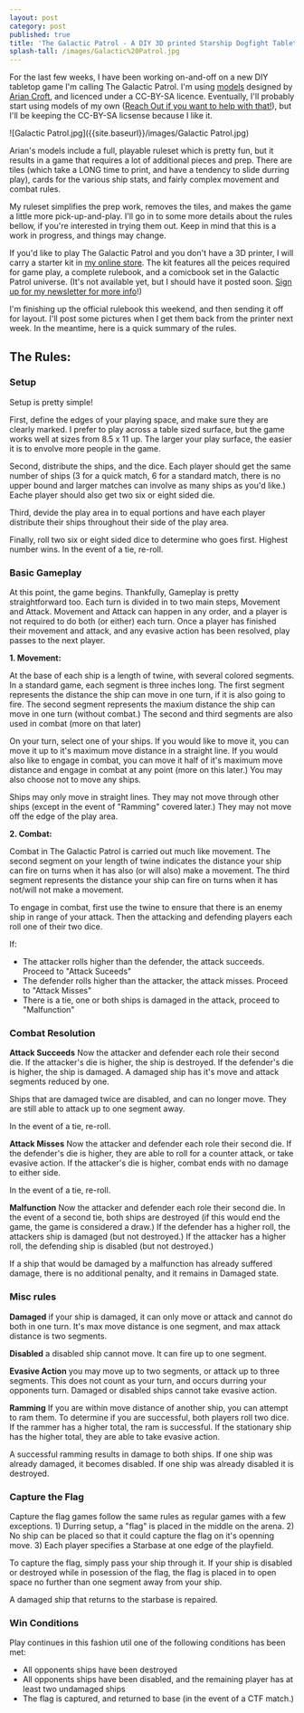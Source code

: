 ```yaml
---
layout: post
category: post
published: true
title: 'The Galactic Patrol - A DIY 3D printed Starship Dogfight Tabletop game '
splash-tall: /images/Galactic%20Patrol.jpg
---
```


For the last few weeks, I have been working on-and-off on a new DIY tabletop game I'm calling The Galactic Patrol. I'm using [models](http://www.thingiverse.com/thing:126347) designed by [Arian Croft](http://www.thingiverse.com/dutchmogul/about), and licenced under a CC-BY-SA licence. Eventually, I'll probably start using models of my own ([Reach Out if you want to help with that!](https://mastodon.social/ajroach42)), but I'll be keeping the CC-BY-SA licsense because I like it.  

![Galactic Patrol.jpg]({{site.baseurl}}/images/Galactic Patrol.jpg)

Arian's models include a full, playable ruleset which is pretty fun, but it results in a game that requires a lot of additional pieces and prep. There are tiles (which take a LONG time to print, and have a tendency to slide durring play), cards for the various ship stats, and fairly complex movement and combat rules. 

My ruleset simplifies the prep work, removes the tiles, and makes the game a little more pick-up-and-play. I'll go in to some more details about the rules bellow, if you're interested in trying them out. Keep in mind that this is a work in progress, and things may change. 

If you'd like to play The Galactic Patrol and you don't have a 3D printer, I will carry a starter kit in [my online store](http://spaceageideas.com). The kit features all the peices required for game play, a complete rulebook, and a comicbook set in the Galactic Patrol universe. (It's not available yet, but I should have it posted soon. [Sign up for my newsletter for more info](http://tinyletter.com/ajroach42)!)

I'm finishing up the official rulebook this weekend, and then sending it off for layout. I'll post some pictures when I get them back from the printer next week. In the meantime, here is a quick summary of the rules. 

## The Rules: 

### Setup 

Setup is pretty simple! 

First, define the edges of your playing space, and make sure they are clearly marked. I prefer to play across a table sized surface, but the game works well at sizes from 8.5 x 11 up. The larger your play surface, the easier it is to envolve more people in the game. 

Second, distribute the ships, and the dice. Each player should get the same number of ships (3 for a quick match, 6 for a standard match, there is no upper bound and larger matches can involve as many ships as you'd like.) Eache player should also get two six or eight sided die. 

Third, devide the play area in to equal portions and have each player distribute their ships throughout their side of the play area. 

Finally, roll two six or eight sided dice to determine who goes first. Highest number wins. In the event of a tie, re-roll. 

### Basic Gameplay 

At this point, the game begins. Thankfully, Gameplay is pretty straightforward too. Each turn is divided in to two main steps, Movement and Attack. Movement and Attack can happen in any order, and a player is not required to do both (or either) each turn. Once a player has finished their movement and attack, and any evasive action has been resolved, play passes to the next player. 


**1. Movement:**

At the base of each ship is a length of twine, with several colored segments. In a standard game, each segment is three inches long. The first segment represents the distance the ship can move in one turn, if it is also going to fire. The second segment represents the maxium distance the ship can move in one turn (without combat.) The second and third segments are also used in combat (more on that later)

On your turn, select one of your ships. If you would like to move it, you can move it up to it's maximum move distance in a straight line. If you would also like to engage in combat, you can move it half of it's maximum move distance and engage in combat at any point (more on this later.) You may also choose not to move any ships. 

Ships may only move in straight lines. They may not move through other ships (except in the event of "Ramming" covered later.) They may not move off the edge of the play area. 

**2. Combat:**

Combat in The Galactic Patrol is carried out much like movement. The second segment on your length of twine indicates the distance your ship can fire on turns when it has also (or will also) make a movement. The third segment represents the distance your ship can fire on turns when it has not/will not make a movement. 

To engage in combat, first use the twine to ensure that there is an enemy ship in range of your attack. Then the attacking and defending players each roll one of their two dice. 

If: 

- The attacker rolls higher than the defender, the attack succeeds. Proceed to "Attack Suceeds"  
- The defender rolls higher than the attacker, the attack misses. Proceed to "Attack Misses"
- There is a tie, one or both ships is damaged in the attack, proceed to "Malfunction"

### Combat Resolution  

**Attack Succeeds**
Now the attacker and defender each role their second die. If the attacker's die is higher, the ship is destroyed. If the defender's die is higher, the ship is damaged. A damaged ship has it's move and attack segments reduced by one. 

Ships that are damaged twice are disabled, and can no longer move. They are still able to attack up to one segment away. 

In the event of a tie, re-roll. 

**Attack Misses** 
Now the attacker and defender each role their second die. If the defender's die is higher, they are able to roll for a counter attack, or take evasive action. If the attacker's die is higher, combat ends with no damage to either side. 

In the event of a tie, re-roll. 

**Malfunction** 
Now the attacker and defender each role their second die. In the event of a second tie, both ships are destroyed (if this would end the game, the game is considered a draw.) If the defender has a higher roll, the attackers ship is damaged (but not destroyed.) If the attacker has a higher roll, the defending ship is disabled (but not destroyed.) 

If a ship that would be damaged by a malfunction has already suffered damage, there is no additional penalty, and it remains in Damaged state. 

### Misc rules 

**Damaged** if your ship is damaged, it can only move or attack and cannot do both in one turn. It's max move distance is one segment, and max attack distance is two segments. 

**Disabled** a disabled ship cannot move. It can fire up to one segment. 

**Evasive Action** you may move up to two segments, or attack up to three segments. This does not count as your turn, and occurs durring your opponents turn. Damaged or disabled ships cannot take evasive action. 

**Ramming** If you are within move distance of another ship, you can attempt to ram them. To determine if you are successful, both players roll two dice. If the rammer has a higher total, the ram is successful. If the stationary ship has the higher total, they are able to take evasive action. 

A successful ramming results in damage to both ships. If one ship was already damaged, it becomes disabled. If one ship was already disabled it is destroyed. 


### Capture the Flag

Capture the flag games follow the same rules as regular games with a few exceptions. 1) Durring setup, a "flag" is placed in the middle on the arena. 2) No ship can be placed so that it could capture the flag on it's openning move. 3) Each player specifies a Starbase at one edge of the playfield. 

To capture the flag, simply pass your ship through it. If your ship is disabled or destroyed while in posession of the flag, the flag is placed in to open space no further than one segment away from your ship. 

A damaged ship that returns to the starbase is repaired. 

### Win Conditions 

Play continues in this fashion util one of the following conditions has been met: 

- All opponents ships have been destroyed 
- All opponents ships have been disabled, and the remaining player has at least two undamaged ships 
- The flag is captured, and returned to base (in the event of a CTF match.)
